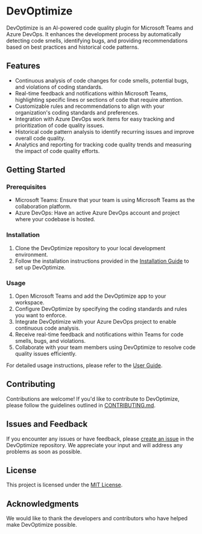 # DevOptimize

DevOptimize is an AI-powered code quality plugin for Microsoft Teams and Azure DevOps. It enhances the development process by automatically detecting code smells, identifying bugs, and providing recommendations based on best practices and historical code patterns.

## Features

- Continuous analysis of code changes for code smells, potential bugs, and violations of coding standards.
- Real-time feedback and notifications within Microsoft Teams, highlighting specific lines or sections of code that require attention.
- Customizable rules and recommendations to align with your organization's coding standards and preferences.
- Integration with Azure DevOps work items for easy tracking and prioritization of code quality issues.
- Historical code pattern analysis to identify recurring issues and improve overall code quality.
- Analytics and reporting for tracking code quality trends and measuring the impact of code quality efforts.

## Getting Started

### Prerequisites

- Microsoft Teams: Ensure that your team is using Microsoft Teams as the collaboration platform.
- Azure DevOps: Have an active Azure DevOps account and project where your codebase is hosted.

### Installation

1. Clone the DevOptimize repository to your local development environment.
2. Follow the installation instructions provided in the [Installation Guide](./docs/installation.md) to set up DevOptimize.

### Usage

1. Open Microsoft Teams and add the DevOptimize app to your workspace.
2. Configure DevOptimize by specifying the coding standards and rules you want to enforce.
3. Integrate DevOptimize with your Azure DevOps project to enable continuous code analysis.
4. Receive real-time feedback and notifications within Teams for code smells, bugs, and violations.
5. Collaborate with your team members using DevOptimize to resolve code quality issues efficiently.

For detailed usage instructions, please refer to the [User Guide](./docs/user-guide.md).

## Contributing

Contributions are welcome! If you'd like to contribute to DevOptimize, please follow the guidelines outlined in [CONTRIBUTING.md](./CONTRIBUTING.md).

## Issues and Feedback

If you encounter any issues or have feedback, please [create an issue](https://github.com/your-repo-name/issues) in the DevOptimize repository. We appreciate your input and will address any problems as soon as possible.

## License

This project is licensed under the [MIT License](./LICENSE).

## Acknowledgments

We would like to thank the developers and contributors who have helped make DevOptimize possible.

